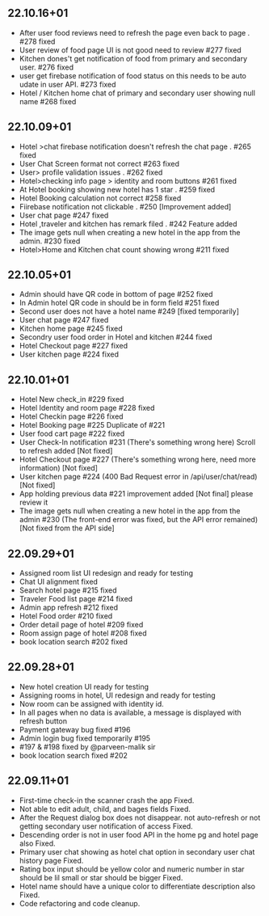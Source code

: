 ## 22.10.16+01
- After user food reviews need to refresh the page even back to page . #278 fixed
- User review of food page UI is not good need to review #277 fixed
- Kitchen dones't get notification of food from primary and secondary user. #276 fixed
- user get firebase notification of food status on this needs to be auto udate in user API. #273 fixed
- Hotel / Kitchen home chat of primary and secondary user showing null name #268 fixed

## 22.10.09+01
- Hotel >chat firebase notification doesn't refresh the chat page . #265 fixed
- User Chat Screen format not correct #263 fixed
- User> profile validation issues . #262 fixed
- Hotel>checking info page > identity and room buttons #261 fixed
- At Hotel booking showing new hotel has 1 star . #259 fixed
- Hotel Booking calculation not correct #258 fixed
- Fiirebase notification not clickable . #250 [Improvement added]
- User chat page #247 fixed
- Hotel ,traveler and kitchen has remark filed . #242 Feature added
- The image gets null when creating a new hotel in the app from the admin. #230 fixed
- Hotel>Home and Kitchen chat count showing wrong #211 fixed

## 22.10.05+01
- Admin should have QR code in bottom of page #252 fixed
- In Admin hotel QR code in should be in form field #251 fixed
- Second user does not have a hotel name #249 [fixed temporarily]
- User chat page #247 fixed
- Kitchen home page #245 fixed
- Secondry user food order in Hotel and kitchen #244 fixed
- Hotel Checkout page #227 fixed
- User kitchen page #224 fixed

## 22.10.01+01
- Hotel New check_in #229 fixed
- Hotel Identity and room page #228 fixed
- Hotel Checkin page #226 fixed
- Hotel Booking page #225 Duplicate of #221
- User food cart page #222 fixed
- User Check-In notification #231 (There's something wrong here) Scroll to refresh added [Not fixed]
- Hotel Checkout page #227 (There's something wrong here, need more information) [Not fixed]
- User kitchen page #224 (400 Bad Request error in /api/user/chat/read) [Not fixed]
- App holding previous data #221 improvement added [Not final] please review it
- The image gets null when creating a new hotel in the app from the admin #230 (The front-end error was fixed, but the API error remained) [Not fixed from the API side]

## 22.09.29+01
- Assigned room list UI redesign and ready for testing
- Chat UI alignment fixed
- Search hotel page #215 fixed
- Traveler Food list page #214 fixed
- Admin app refresh #212 fixed
- Hotel Food order #210 fixed
- Order detail page of hotel #209 fixed
- Room assign page of hotel #208 fixed
- book location search #202 fixed

## 22.09.28+01
- New hotel creation UI ready for testing
- Assigning rooms in hotel, UI redesign and ready for testing
- Now room can be assigned with identity id.
- In all pages when no data is available, a message is displayed with refresh button
- Payment gateway bug fixed #196
- Admin login bug fixed temporarily #195
- #197 & #198 fixed by @parveen-malik sir
- book location search fixed #202

## 22.09.11+01
- First-time check-in the scanner crash  the app Fixed.
- Not able to edit adult, child, and bages fields Fixed.
- After the Request dialog box does not disappear. not auto-refresh or not getting secondary user notification of access Fixed.
- Descending order is not in user food API in the home pg and hotel page also Fixed.
- Primary user chat showing as hotel chat option in secondary user chat history page Fixed.
- Rating box input should be yellow color and numeric number in star should be lil small or star should be bigger Fixed.
- Hotel name should have a unique color to differentiate description also Fixed.
- Code refactoring and code cleanup.